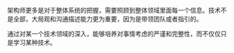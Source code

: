 架构师更多是对于整体系统的把握，需要照顾到整体领域里面每一个信息。技术不是全部，大局观和沟通描述能力更为重要，因为是带领团队或者指引的。

通过对某一个技术领域的深入，能够培养对事情考虑的严谨和完整性，而不仅仅只是学习某种技术。
